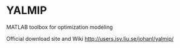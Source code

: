 YALMIP
======

MATLAB toolbox for optimization modeling

Official download site and Wiki http://users.isy.liu.se/johanl/yalmip/
